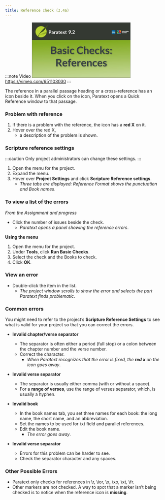 ```yaml
---
title: Reference check (3.4a)
---
```


:::note Video
[![ ](../../media/3.4a.png)](https://vimeo.com/651103030)  
https://vimeo.com/651103030
:::

The reference in a parallel passage heading or a cross-reference has an icon beside it. When you click on the icon, Paratext opens a Quick Reference window to that passage.

### Problem with reference

1. If there is a problem with the reference, the icon has a **red X** on it.
1. Hover over the red X, 
    - a description of the problem is shown.

### Scripture reference settings
:::caution 
Only project administrators can change these settings.
:::
1. Open the menu for the project.
1. Expand the menu.
1. Hover over **Project Settings** and click **Scripture Reference settings**.   
   - *Three tabs are displayed: Reference Format shows the punctuation and Book names*.  

### To view a list of the errors

*From the Assignment and progress*

-  Click the number of issues beside the check.  
   -  *Paratext opens a panel showing the reference errors*.

**Using the menu**

1. Open the menu for the project.
1. Under **Tools**, click **Run Basic Checks**.
1. Select the check and the Books to check.
1. Click **OK**.

### View an error

-  Double-click the item in the list.  
   -  *The project window scrolls to show the error and selects the part Paratext finds problematic*.

### Common errors

You might need to refer to the project’s **Scripture Reference Settings** to see what is valid for your project so that you can correct the errors.

- **Invalid chapter/verse separator**  
  - The separator is often either a period (full stop) or a colon between the chapter number and the verse number.
  -  Correct the character.  
      - *When Paratext recognizes that the error is fixed, the **red x** on the icon goes away*.

-  **Invalid verse separator**
    -  The separator is usually either comma (with or without a space).
    - For a **range of verses**, use the range of verses separator, which, is usually a hyphen.

- **Invalid book**  
    - In the book names tab, you set three names for each book: the long name, the short name, and an abbreviation.
    -  Set the names to be used for \\xt field and parallel references.
    -  Edit the book name.  
        - *The error goes away*.

- **Invalid verse separator**

    -  Errors for this problem can be harder to see.
    -  Check the separator character and any spaces.



### Other Possible Errors

-  Paratext only checks for references in \\r, \\ior, \\x, \\xo, \\xt, \\fr.
-  Other markers are not checked. A way to spot that a marker isn’t being checked is to notice when the reference icon is **missing**.

